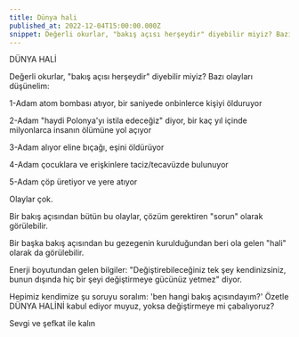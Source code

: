 ```yaml
---
title: Dünya hali
published_at: 2022-12-04T15:00:00.000Z
snippet: Değerli okurlar, "bakış açısı herşeydir" diyebilir miyiz? Bazı olayları düşünelim.
---
```

DÜNYA HALİ

Değerli okurlar, "bakış açısı herşeydir" diyebilir miyiz? Bazı olayları düşünelim:

1-Adam atom bombası atıyor, bir saniyede onbinlerce kişiyi ölduruyor

2-Adam "haydi Polonya'yı istila edeceğiz" diyor, bir kaç yıl içinde milyonlarca insanın ölümüne yol açıyor

3-Adam alıyor eline bıçağı, eşini öldürüyor

4-Adam çocuklara ve erişkinlere taciz/tecavüzde bulunuyor

5-Adam çöp üretiyor ve yere atıyor

Olaylar çok.

Bir bakış açısından bütün bu olaylar, çözüm gerektiren "sorun" olarak görülebilir.

Bir başka bakış açısından bu gezegenin kurulduğundan beri ola gelen "hali" olarak da görülebilir.

Enerji boyutundan gelen bilgiler: "Değiştirebileceğiniz tek şey kendinizsiniz, bunun dışında hiç bir şeyi değiştirmeye gücünüz yetmez" diyor.

Hepimiz kendimize şu soruyu soralım: 'ben hangi bakış açısındayım?'
Özetle DÜNYA HALİNİ kabul ediyor muyuz, yoksa değiştirmeye mi çabalıyoruz?

Sevgi ve şefkat ile kalın
